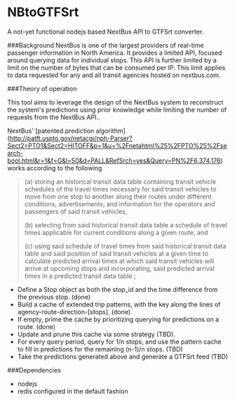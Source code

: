 # NBtoGTFSrt

A not-yet functional nodejs based NextBus API to GTFSrt converter.

###Background
NextBus is one of the largest providers of real-time passenger information in North America. It provides a limited API, focused around querying data for individual stops.
This API is further limited by a limit on the number of bytes that can be consumed per IP. This limit applies to data requested for any and all transit agencies hosted on nextbus.com.

###Theory of operation

This tool aims to leverage the design of the NextBus system to reconstruct the system's predictions using prior knowledge while limiting the number of requests from the NextBus API..

NextBus' [patented prediction algorithm] (http://patft.uspto.gov/netacgi/nph-Parser?Sect2=PTO1&Sect2=HITOFF&p=1&u=%2Fnetahtml%25%2FPTO%25%2Fsearch-bool.html&r=1&f=G&l=50&d=PALL&RefSrch=yes&Query=PN%2F6,374,176) works according to the following 

> (a) storing an historical transit data table containing transit vehicle schedules of the travel times necessary for said transit vehicles to move from one stop to another along their routes under different conditions, advertisements, and information for the operators and passengers of said transit vehicles,
> 
> (b) selecting from said historical transit data table a schedule of travel times applicable for current conditions along a given route, and
> 
> (c) using said schedule of travel times from said historical transit data table and said position of said transit vehicles at a given time to calculate predicted arrival times at which said transit vehicles will arrive at upcoming stops and incorporating, said predicted arrival times in a predicted transit data table ;  


- Define a Stop object as both the stop_id and the time difference from the previous stop. (done)
- Build a cache of extended trip patterns, with the key along the lines of agency-route-direction-[stops]. (done)
- If empty, prime the cache by prioritizing querying for predictions on a route.  (done)
-  Update and prune this cache via some strategy (TBD). 
- For every query period, query for 1/n stops, and use the pattern cache to fill in predictions for the remaining (n-1)/n stops. (TBD)
- Take the predictions generated above and generate a GTFSrt feed (TBD)

###Dependencies

* nodejs
* redis configured in the default fashion

